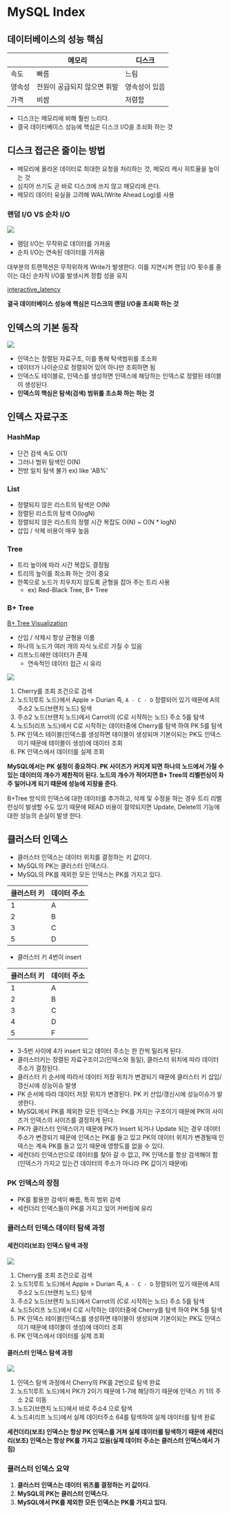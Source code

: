 # MySQL Index

## 데이터베이스의 성능 핵심

|     | 메모리             | 디스크     |
|-----|-----------------|---------|
| 속도  | 빠름              | 느림      |
| 영속성 | 전원이 공급되지 않으면 휘발 | 영속성이 있음 |
| 가격  | 비쌈              | 저렴함     |

* 디스크는 메모리에 비해 훨씬 느리다.
* 결국 데이터베이스 성능에 핵심은 디스크 I/O을 초쇠화 하는 것

## 디스크 접근은 줄이는 방법

* 메모리에 올라온 데이터로 최대한 요청을 처리하는 것, 메모리 캐시 히트율을 높이는 것
* 심지어 쓰기도 곧 바로 디스크에 쓰지 않고 메모리에 쓴다.
* 메모리 데이터 유실을 고려해 WAL(Write Ahead Log)를 사용

### 랜덤 I/O VS 순차 I/O

![](images/index-001.png)

* 램덤 I/O는 무작위로 데이터를 가져옴
* 순차 I/O는 연속된 데이터를 가져옴

대부분의 트랜잭션은 무작위하게 Write가 발생한다. 이를 지연시켜 랜덤 I/O 횟수를 줄이는 대신 순차적 I/O를 발생시켜 정합 성을 유지

[interactive_latency](https://colin-scott.github.io/personal_website/research/interactive_latency.html)

**결국 데이터베이스 성능에 핵심은 디스크의 랜덤 I/O을 초쇠화 하는 것**

## 인덱스의 기본 동작

![](images/index-001.png)

* 인덱스는 정렬된 자료구조, 이를 통해 탁색범위를 초소화
* 데이터가 나이순으로 정렬되어 있어 하나만 조회하면 됨
* 인덱스도 테이블로, 인덱스를 생성하면 인덱스에 해당하는 인덱스로 정렬된 테이블이 생성된다.
* **인덱스의 핵심은 탐색(검색) 범위를 초소화 하는 하는 것**

## 인덱스 자료구조

### HashMap

* 단건 검색 속도 O(1)
* 그러나 범위 탐색인 O(N)
* 전방 일치 탐색 불가 ex) like 'AB%'

### List

* 정렬되지 않은 리스트의 탐색은 O(N)
* 정렬된 리스트의 탐색 O(logN)
* 정렬되지 않은 리스트의 정렬 시간 복잡도 O(N) ~ O(N * logN)
* 삽입 / 삭제 비용이 매우 높음

### Tree

* 트리 높이에 따라 시간 복잡도 결정됨
* 트리의 높이를 최소화 하는 것이 중요
* 한쪽으로 노드가 치우치지 않도록 균형을 잡아 주는 트리 사용
  * ex) Red-Black Tree, B+ Tree

### B+ Tree

[B+ Tree Visualization](https://www.cs.usfca.edu/~galles/visualization/BPlusTree.html)

* 산입 / 삭제시 항상 균형을 이룸
* 하나의 노드가 여러 개의 자식 노르르 가질 수 있음
* 리프노드에만 데이터가 존재
  * 연속적인 데이터 접근 시 유리

![](images/index-002.png)

1. Cherry를 조회 조건으로 검색
2. 노드1(루트 노드)에서 Apple > Durian 즉, `A - C - D` 정렬되어 있기 때문에 A의 주소2 노드(브랜치 노드) 탐색
3. 주소2 노드(브랜치 노드)에서 Carrot의 (C로 시작하는 노드) 주소 5를 탐색
4. 노드5(리프 노드)에서 C로 시작하는 데이터중에 Cherry를 탐색 하여 PK 5를 탐색
5. PK 인덱스 테이블(인덱스를 생성하면 테이블이 생성되며 기본이되는 PK도 인덱스 이기 때문에 테이블이 생성)에 데이터 조회
6. PK 인덱스에서 데이터를 실제 조회

**MySQL에서는 PK 설정이 중요하다. PK 사이즈가 커지게 되면 하나의 노드에서 가질 수 있는 데이터의 개수가 제한적이 된다. 노드의 개수가 적어지면 B+ Tree의 리벨런싱이 자주 일어나게 되기 때문에 성능에 지장을 준다.**

B+Tree 방식의 인덱스에 대한 데이터를 추가하고, 삭제 및 수정을 하는 경우 트리 리벨런싱이 발생할 수도 있기 때문에 READ 비용이 절약되지면 Update, Delete의 기능에 대한 성능의 손실이 발생 한다.

## 클러스터 인덱스

* 클러스터 인덱스는 데이터 위치를 결정하는 키 값이다.
* MySQL의 PK는 클러스터 인덱스다.
* MySQL의 PK를 제외한 모든 인덱스는 PK를 가지고 있다.

| 클러스터 키 | 데이터 주소 |
|--------|--------|
| 1      | A      |
| 2      | B      |
| 3      | C      |
| 5      | D      |

* 클러스터 키 4번이 insert

| 클러스터 키 | 데이터 주소 |
|--------|--------|
| 1      | A      |
| 2      | B      |
| 3      | C      |
| 4      | D      |
| 5      | F      |

* 3-5번 사이에 4가 insert 되고 데이터 주소는 한 칸씩 밀리게 된다.
* 클러스터키는 정렬된 자료구조이고(인덱스와 동일), 클러스터 위치에 따라 데이터 주소가 결정된다.
* 클러스터 키 순서에 따라서 데이터 저장 위치가 변경되기 때문에 클러스터 키 삽입/갱신시에 성능이슈 발생
* PK 순서에 따라 데이터 저장 위치가 변경된다. PK 키 산입/갱신시에 성능이슈가 발생한다.
* MySQL에서 PK를 제외한 모든 인덱스는 PK를 가지는 구조이기 때문에 PK의 사이즈가 인덱스의 사이즈를 결정하게 된다.
* PK가 클러스터 인덱스이기 때문에 PK가 Insert 되거나 Update 되는 경우 데이터 주소가 변경되기 때문에 인덱스는 PK를 들고 있고 PK의 데이터 위치가 변경될때 인덱스는 계속 PK를 들고 있기 때문에 영향도를 없을 수 있다.
* 세컨더리 인덱스만으로 데이터를 찾아 갈 수 없고, PK 인덱스를 항상 검색해야 함 (인덱스가 가지고 있는건 데이터의 주소가 아니라 PK 값이기 때문에)

### PK 인덱스의 장점

* PK를 활용한 검색이 빠름, 특히 범위 검색
* 세컨더리 인덱스들이 PK를 가지고 있어 커버링에 유리

### 클러스터 인덱스 데이터 탐색 과정

#### 세컨더리(보조) 인덱스 탐색 과정

![](images/index-004.png)

1. Cherry를 조회 조건으로 검색
2. 노드1(루트 노드)에서 Apple > Durian 즉, `A - C - D` 정렬되어 있기 때문에 A의 주소2 노드(브랜치 노드) 탐색
3. 주소2 노드(브랜치 노드)에서 Carrot의 (C로 시작하는 노드) 주소 5를 탐색
4. 노드5(리프 노드)에서 C로 시작하는 데이터중에 Cherry를 탐색 하여 PK 5를 탐색
5. PK 인덱스 테이블(인덱스를 생성하면 테이블이 생성되며 기본이되는 PK도 인덱스 이기 때문에 테이블이 생성)에 데이터 조회
6. PK 인덱스에서 데이터를 실제 조회

#### 클러스터 인덱스 탐색 과정

![](images/index-005.png)

1. 인덱스 탐색 과정에서 Cherry의 PK를 2번으로 탐색 완료
2. 노드1(루트 노드)에서 PK가 2이기 때문에 1-7에 해당하기 때문에 인덱스 키 1의 주소 2로 이동
3. 노드2(브랜치 노드)에서 바로 주소4 으로 탐색
4. 노드4(리프 노드)에서 실제 데이터주소 64를 탐색하여 실제 데이터를 탐색 완료

**세컨더리(보조) 인덱스는 항상 PK 인덱스를 거쳐 실제 데이터를 탐색하기 때문에 세컨더리(보조) 인덱스는 항상 PK를 가지고 있음(실제 데이터 주소는 클러스터 인덱스에서 가짐)**

### 클러스터 인덱스 요약

1. **클러스터 인덱스는 데이터 위츠를 결정하는 키 값이다.**
2. **MySQL의 PK는 클러스터 인덱스다.**
3. **MySQL에서 PK를 제외한 모든 인덱스는 PK를 가지고 있다.**
